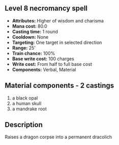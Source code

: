 ## Level 8 necromancy spell

- **Attributes:** Higher of wisdom and charisma
- **Mana cost:** 80.0
- **Casting time:** 1 round
- **Cooldown:** None
- **Targeting:** One target in selected direction
- **Range:** 25'
- **Train chance:** 100%
- **Base write cost:** 100 charges
- **Write cost:** From half to full base cost
- **Components:** Verbal, Material

## Material components - 2 castings

1. a black opal
2. a human skull
3. a mandrake root

## Description

Raises a dragon corpse into a permanent dracolich
